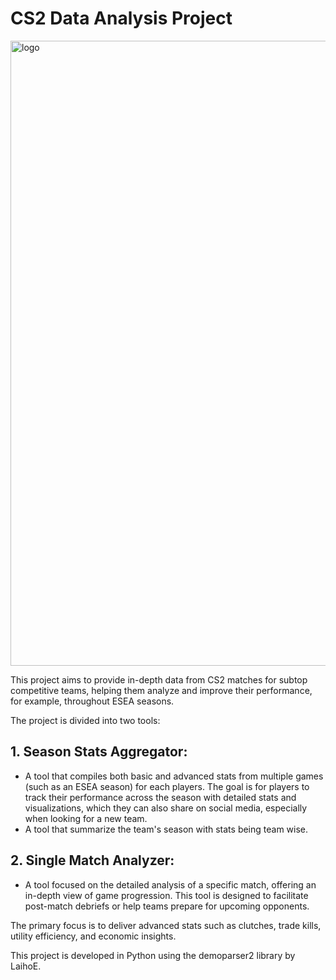 # CS2 Data Analysis Project

<img src="[https://github.com/Armeldt/Python---Projet-data-CS2/blob/main/counter_strike_2.jpg](https://github.com/Armeldt/CS2-ESEA-season-stats-aggregator/blob/main/Assets/logos/counter_strike_2.jpg)?raw=true" alt="logo" width="1000"/>

This project aims to provide in-depth data from CS2 matches for subtop competitive teams, helping them analyze and improve their performance, for example, throughout ESEA seasons.

The project is divided into two tools:

## 1. Season Stats Aggregator:

  - A tool that compiles both basic and advanced stats from multiple games (such as an ESEA season) for each players. The goal is for players to track their performance across the season with detailed stats and visualizations, which they can also share on social media, especially when looking for a new team.
  - A tool that summarize the team's season with stats being team wise.

## 2. Single Match Analyzer:

  - A tool focused on the detailed analysis of a specific match, offering an in-depth view of game progression. This tool is designed to facilitate post-match debriefs or help teams prepare for upcoming opponents.

The primary focus is to deliver advanced stats such as clutches, trade kills, utility efficiency, and economic insights.

This project is developed in Python using the demoparser2 library by LaihoE.

